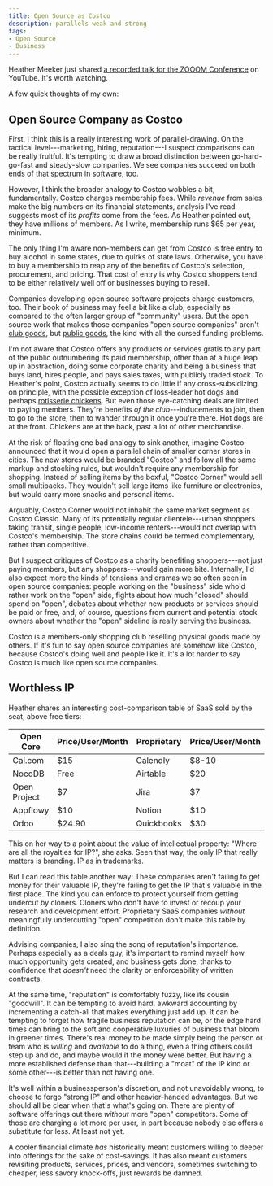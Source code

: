 ```yaml
---
title: Open Source as Costco
description: parallels weak and strong
tags:
- Open Source
- Business
---
```


Heather Meeker just shared [a recorded talk for the ZOOOM Conference](https://www.youtube.com/watch?v=Jt4bbwoaXK0) on YouTube.  It's worth watching.

A few quick thoughts of my own:

## Open Source Company as Costco

First, I think this is a really interesting work of parallel-drawing.  On the tactical level---marketing, hiring, reputation---I suspect comparisons can be really fruitful.  It's tempting to draw a broad distinction between go-hard-go-fast and steady-slow companies.  We see companies succeed on both ends of that spectrum in software, too.

However, I think the broader analogy to Costco wobbles a bit, fundamentally.  Costco charges membership fees.  While _revenue_ from sales make the big numbers on its financial statements, analysis I've read suggests most of its _profits_ come from the fees.  As Heather pointed out, they have millions of members.  As I write, membership runs $65 per year, minimum.

The only thing I'm aware non-members can get from Costco is free entry to buy alcohol in some states, due to quirks of state laws.  Otherwise, you have to buy a membership to reap any of the benefits of Costco's selection, procurement, and pricing.  That cost of entry is why Costco shoppers tend to be either relatively well off or businesses buying to resell.

Companies developing open source software projects charge customers, too.  Their book of business may feel a bit like a club, especially as compared to the often larger group of "community" users.  But the open source work that makes those companies "open source companies" aren't [club goods](https://en.wikipedia.org/wiki/Club_good), but [public goods](https://en.wikipedia.org/wiki/Public_good_(economics)), the kind with all the cursed funding problems.

I'm not aware that Costco offers any products or services gratis to any part of the public outnumbering its paid membership, other than at a huge leap up in abstraction, doing some corporate charity and being a business that buys land, hires people, and pays sales taxes, with publicly traded stock.  To Heather's point, Costco actually seems to do little if any cross-subsidizing on principle, with the possible exception of loss-leader hot dogs and perhaps [rotisserie chickens](https://www.eatthis.com/costco-rotisserie-chicken/).  But even those eye-catching deals are limited to paying members.  They're benefits _of the club_---inducements to join, then to go to the store, then to wander through it once you're there.  Hot dogs are at the front.  Chickens are at the back, past a lot of other merchandise.

At the risk of floating one bad analogy to sink another, imagine Costco announced that it would open a parallel chain of smaller corner stores in cities.  The new stores would be branded "Costco" and follow all the same markup and stocking rules, but wouldn't require any membership for shopping.  Instead of selling items by the boxful, "Costco Corner" would sell small multipacks.  They wouldn't sell large items like furniture or electronics, but would carry more snacks and personal items.

Arguably, Costco Corner would not inhabit the same market segment as Costco Classic.  Many of its potentially regular clientele---urban shoppers taking transit, single people, low-income renters---would not overlap with Costco's membership.  The store chains could be termed complementary, rather than competitive.

But I suspect critiques of Costco as a charity benefiting shoppers---not just paying members, but any shoppers---would gain more bite.  Internally, I'd also expect more the kinds of tensions and dramas we so often seen in open source companies: people working on the "business" side who'd rather work on the "open" side, fights about how much "closed" should spend on "open", debates about whether new products or services should be paid or free, and, of course, questions from current and potential stock owners about whether the "open" sideline is really serving the business.

Costco is a members-only shopping club reselling physical goods made by others.  If it's fun to say open source companies are somehow like Costco, because Costco's doing well and people like it.  It's a lot harder to say Costco is much like open source companies.

## Worthless IP

Heather shares an interesting cost-comparison table of SaaS sold by the seat, above free tiers:

| Open Core    | Price/User/Month | Proprietary | Price/User/Month |
|--------------|------------------|-------------|------------------|
| Cal.com      | $15              | Calendly    | $8-10            |
| NocoDB       | Free             | Airtable    | $20              |
| Open Project | $7               | Jira        | $7               |
| Appflowy     | $10              | Notion      | $10              |
| Odoo         | $24.90           | Quickbooks  | $30              |

This on her way to a point about the value of intellectual property: "Where are all the royalties for IP?", she asks.  Seen that way, the only IP that really matters is branding.  IP as in trademarks.

But I can read this table another way:  These companies aren't failing to get money for their valuable IP, they're failing to get the IP that's valuable in the first place. The kind you can enforce to protect yourself from getting undercut by cloners.  Cloners who don't have to invest or recoup your research and development effort.  Proprietary SaaS companies _without_ meaningfully undercutting "open" competition don't make this table by definition.

Advising companies, I also sing the song of reputation's importance.  Perhaps especially as a deals guy, it's important to remind myself how much opportunity gets created, and business gets done, thanks to confidence that _doesn't_ need the clarity or enforceability of written contracts.

At the same time, "reputation" is comfortably fuzzy, like its cousin "goodwill".  It can be tempting to avoid hard, awkward accounting by incrementing a catch-all that makes everything just add up.  It can be tempting to forget how fragile business reputation can be, or the edge hard times can bring to the soft and cooperative luxuries of business that bloom in greener times.  There's real money to be made simply being the person or team who is _willing_ and _available_ to do a thing, even a thing others could step up and do, and maybe would if the money were better.  But having a more established defense than that---building a "moat" of the IP kind or some other---is better than not having one.

It's well within a businessperson's discretion, and not unavoidably wrong, to choose to forgo "strong IP" and other heavier-handed advantages.  But we should all be clear when that's what's going on.  There are plenty of software offerings out there _without_ more "open" competitors.  Some of those are charging a lot more per user, in part because nobody else offers a substitute for less.  At least not yet.

A cooler financial climate _has_ historically meant customers willing to deeper into offerings for the sake of cost-savings.  It has also meant customers revisiting products, services, prices, and vendors, sometimes switching to cheaper, less savory knock-offs, just rewards be damned.
